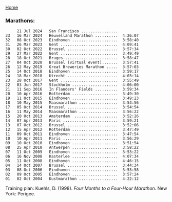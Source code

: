 [Home](index.html)

### Marathons:
         21 Jul 2024   San Francisco ................
    33   16 Mar 2024   Heuvelland Marathon ..........  4:26:07
    32   08 Oct 2023   Eindhoven ....................  3:58:40
    31   26 Mar 2023   Gent .........................  4:09:41      
    30   02 Oct 2022   Brussel ......................  3:57:34  
    29   27 Mar 2022   Gent .........................  3:49:49
    28   18 Oct 2021   Bruges........................  3:58:47
    27   04 Oct 2020   Brussel (virtual event).......  3:57:41
    26   12 May 2019   Great Breweries Marathon .....  3:57:03
    25   14 Oct 2018   Eindhoven ....................  3:59:17
    24   18 Mar 2018   Utrecht ......................  4:03:14
    23   28 Oct 2017   Gent .........................  3:55:49
    22   03 Jun 2017   Stockholm ....................  4:06:00
    21   11 Sep 2016   In Flanders' Fields ..........  3:59:34         
    20   10 Apr 2016   Rotterdam ....................  3:49:30        
    19   11 Oct 2015   Eindhoven ....................  3:49:23      
    18   10 May 2015   Maasmarathon .................  3:54:56  
    17   05 Oct 2014   Brussel ......................  3:54:54                 
    16   11 May 2014   Maasmarathon .................  3:56:22  
    15   20 Oct 2013   Amsterdam  ...................  3:52:26      
    14   07 Apr 2013   Paris ........................  3:59:21          
    13   07 Oct 2012   Brussel ......................  3:52:06       
    12   15 Apr 2012   Rotterdam ....................  3:47:49      
    11   09 Oct 2011   Eindhoven ....................  3:47:54      
    10   10 Apr 2011   Paris ........................  3:56:29                
    09   10 Oct 2010   Eindhoven ....................  3:51:54      
    08   25 Apr 2010   Antwerpen ....................  3:58:22      
    07   11 Oct 2009   Eindhoven ....................  3:53:22      
    06   16 Nov 2008   Kasterlee ....................  4:07:34  
    05   11 Oct 2008   Eindhoven ....................  4:46:15  
    04   14 Oct 2007   Brussel ......................  3:44:34       
    03   08 Oct 2006   Eindhoven ....................  3:53:58      
    02   09 Oct 2005   Eindhoven ....................  3:57:24      
    01   02 Oct 2004   Kustmarathon .................  4:22:12  

Training plan: Kuehls, D. (1998). *Four Months to a Four-Hour Marathon*. New York: Perigee.